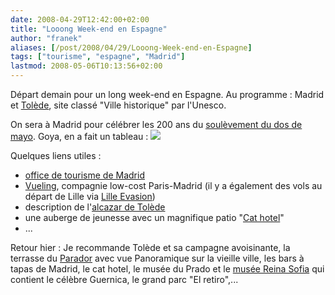 ```yaml
---
date: 2008-04-29T12:42:00+02:00
title: "Looong Week-end en Espagne"
author: "franek"
aliases: [/post/2008/04/29/Looong-Week-end-en-Espagne]
tags: ["tourisme", "espagne", "Madrid"]
lastmod: 2008-05-06T10:13:56+02:00
---
```

Départ demain pour un long week-end en Espagne. Au programme : Madrid et [Tolède](http://fr.wikipedia.org/wiki/Tol%C3%A8de), site classé "Ville historique" par l'Unesco.

On sera à Madrid pour célébrer les 200 ans du [soulèvement du dos de mayo](http://fr.wikipedia.org/wiki/Soul%C3%A8vement_du_Dos_de_Mayo). Goya, en a fait un tableau : ![](http://upload.wikimedia.org/wikipedia/commons/thumb/0/03/Francisco_de_Goya_y_Lucientes_026.jpg/250px-Francisco_de_Goya_y_Lucientes_026.jpg)

Quelques liens utiles :

- [office de tourisme de Madrid](http://www.esmadrid.com/fr/)
- [Vueling](http://www.vueling.com), compagnie low-cost Paris-Madrid (il y a également des vols au départ de Lille via [Lille Evasion](http://www.lille-evasion.com/))
- description de l'[alcazar de Tolède](http://fr.wikipedia.org/wiki/Alcazar_de_Tol%C3%A8de)
- une auberge de jeunesse avec un magnifique patio "[Cat hotel](http://www.catshostel.com/)"
- ...

Retour hier : Je recommande Tolède et sa campagne avoisinante, la terrasse du [Parador](http://www.parador.es/fr/cargarFichaParador.do?parador=079) avec vue Panoramique sur la vieille ville, les bars à tapas de Madrid, le cat hotel, le musée du Prado et le [musée Reina Sofia](http://fr.wikipedia.org/wiki/Mus%C3%A9e_Reina_Sof%C3%ADa) qui contient le célèbre Guernica, le grand parc "El retiro",...
